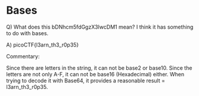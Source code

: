 # Bases
Q) What does this bDNhcm5fdGgzX3IwcDM1 mean? I think it has something to do with bases.

A) picoCTF{l3arn_th3_r0p35}

Commentary:

Since there are letters in the string, it can not be base2 or base10.
Since the letters are not only A-F, it can not be base16 (Hexadecimal) either.
When trying to decode it with Base64, it provides a reasonable result = l3arn_th3_r0p35.
